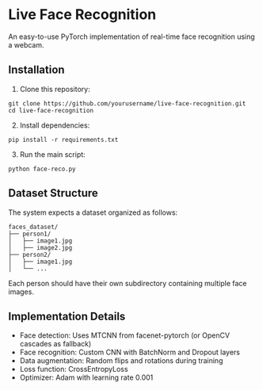 # Live Face Recognition

An easy-to-use PyTorch implementation of real-time face recognition using a webcam.

## Installation

1. Clone this repository:

```
git clone https://github.com/yourusername/live-face-recognition.git
cd live-face-recognition
```

2. Install dependencies:

`pip install -r requirements.txt`

3. Run the main script:

`python face-reco.py`

## Dataset Structure

The system expects a dataset organized as follows:
```
faces_dataset/
├── person1/
│   ├── image1.jpg
│   ├── image2.jpg
├── person2/
│   ├── image1.jpg
│   └── ...
```
Each person should have their own subdirectory containing multiple face images.

## Implementation Details

- Face detection: Uses MTCNN from facenet-pytorch (or OpenCV cascades as fallback)
- Face recognition: Custom CNN with BatchNorm and Dropout layers
- Data augmentation: Random flips and rotations during training
- Loss function: CrossEntropyLoss
- Optimizer: Adam with learning rate 0.001